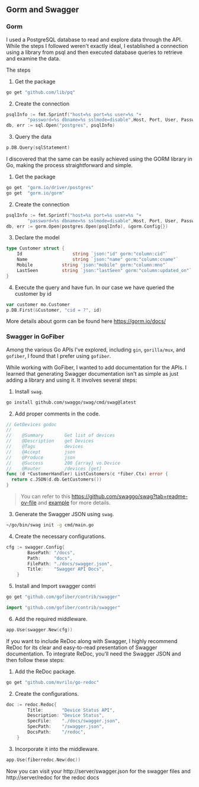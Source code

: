 ## Gorm and Swagger

### Gorm
I used a PostgreSQL database to read and explore data through the API. While the steps I followed weren't exactly ideal, I established a connection using a library from psql and then executed database queries to retrieve and examine the data.

The steps

1. Get the package

```bash
go get "github.com/lib/pq"
```

2. Create the connection

```go
psqlInfo := fmt.Sprintf("host=%s port=%s user=%s "+
		"password=%s dbname=%s sslmode=disable",Host, Port, User, Password, Database)
db, err := sql.Open("postgres", psqlInfo)
```

3. Query the data

```go
p.DB.Query(sqlStatement)
```

I discovered that the same can be easily achieved using the GORM library in Go, making the process straightforward and simple.

1. Get the package

```bash
go get 	"gorm.io/driver/postgres"
go get 	"gorm.io/gorm"

```

2. Create the connection

```go
psqlInfo := fmt.Sprintf("host=%s port=%s user=%s "+
		"password=%s dbname=%s sslmode=disable",Host, Port, User, Password, Database)
db, err := gorm.Open(postgres.Open(psqlInfo), &gorm.Config{})
```

3. Declare the model
```go
type Customer struct {
	Id 				 	 string `json:"id" gorm:"column:cid"`
	Name 				 string `json:"name" gorm:"column:cname"`
	Mobile			 string `json:"mobile" gorm:"column:mno"`
	LastSeen		 string `json:"lastSeen" gorm:"column:updated_on"`
}
```

4. Execute the query and have fun. In our case we have queried the customer by id
```go
var customer mo.Customer
p.DB.First(&Customer, "cid = ?", id)
```

More details about gorm can be found here https://gorm.io/docs/


### Swagger in GoFiber

Among the various Go APIs I've explored, including `gin`, `gorilla/mux`, and `gofiber`, I found that I prefer using `gofiber`.

While working with GoFiber, I wanted to add documentation for the APIs. I learned that generating Swagger documentation isn't as simple as just adding a library and using it. It involves several steps:
1. Install `swag`.
```bash
go install github.com/swaggo/swag/cmd/swag@latest
```
2. Add proper comments in the code.
  ```go
  // GetDevices godoc
  //
  //	@Summary		Get list of devices
  //	@Description	get Devices
  //	@Tags			devices
  //	@Accept			json
  //	@Produce		json
  //	@Success		200	{array}	vo.Device
  //	@Router			/devices [get]
  func (d *CustomerHandler) ListCustomers(c *fiber.Ctx) error {
  	return c.JSON(d.db.GetCustomers())
  }
  ```
   > You can refer to this https://github.com/swaggo/swag?tab=readme-ov-file and [example](https://github.com/swaggo/swag/tree/master/example/celler) for more details.
3. Generate the Swagger JSON using `swag`.
```bash
~/go/bin/swag init -g cmd/main.go
```
4. Create the necessary configurations.
```go
cfg := swagger.Config{
		BasePath: "/docs",
		Path:     "docs",
		FilePath: "./docs/swagger.json",
		Title:    "Swagger API Docs",
	}
```
5. Install and Import swagger contri
```bash
go get "github.com/gofiber/contrib/swagger"
```
```go
import "github.com/gofiber/contrib/swagger"
```
6. Add the required middleware.
```go
app.Use(swagger.New(cfg))
```


If you want to include ReDoc along with Swagger, I highly recommend ReDoc for its clear and easy-to-read presentation of Swagger documentation. To integrate ReDoc, you’ll need the Swagger JSON and then follow these steps:
1. Add the ReDoc package.
```bash
go get "github.com/mvrilo/go-redoc"
```
2. Create the configurations.
```go
doc := redoc.Redoc{
		Title:       "Device Status API",
		Description: "Device Status",
		SpecFile:    "./docs/swagger.json",
		SpecPath:    "/swagger.json",
		DocsPath:    "/redoc",
	}
```
3. Incorporate it into the middleware.
```go
app.Use(fiberredoc.New(doc))
```

Now you can visit your http://server/swagger.json for the swagger files
and http://server/redoc for the redoc docs
